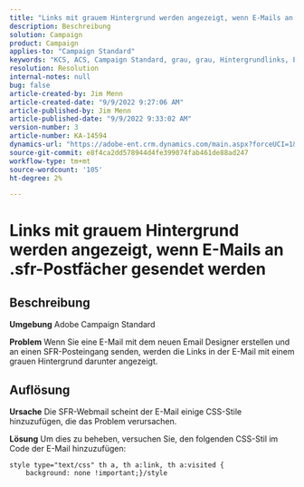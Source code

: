 ```yaml
---
title: "Links mit grauem Hintergrund werden angezeigt, wenn E-Mails an .sfr-Postfächer gesendet werden."
description: Beschreibung
solution: Campaign
product: Campaign
applies-to: "Campaign Standard"
keywords: "KCS, ACS, Campaign Standard, grau, grau, Hintergrundlinks, E-Mail, .sfr-Postfächer, Email Designer"
resolution: Resolution
internal-notes: null
bug: false
article-created-by: Jim Menn
article-created-date: "9/9/2022 9:27:06 AM"
article-published-by: Jim Menn
article-published-date: "9/9/2022 9:33:02 AM"
version-number: 3
article-number: KA-14594
dynamics-url: "https://adobe-ent.crm.dynamics.com/main.aspx?forceUCI=1&pagetype=entityrecord&etn=knowledgearticle&id=ad383a90-2130-ed11-9db1-0022480866ad"
source-git-commit: e8f4ca2dd578944d4fe399074fab461de88ad247
workflow-type: tm+mt
source-wordcount: '105'
ht-degree: 2%

---
```


# Links mit grauem Hintergrund werden angezeigt, wenn E-Mails an .sfr-Postfächer gesendet werden

## Beschreibung


<b>Umgebung</b>
Adobe Campaign Standard

<b>Problem</b>
Wenn Sie eine E-Mail mit dem neuen Email Designer erstellen und an einen SFR-Posteingang senden, werden die Links in der E-Mail mit einem grauen Hintergrund darunter angezeigt.


## Auflösung


<b>Ursache</b>
Die SFR-Webmail scheint der E-Mail einige CSS-Stile hinzuzufügen, die das Problem verursachen.

<b>Lösung</b>
Um dies zu beheben, versuchen Sie, den folgenden CSS-Stil im Code der E-Mail hinzuzufügen:


```
style type="text/css" th a, th a:link, th a:visited {
    background: none !important;}/style
```

